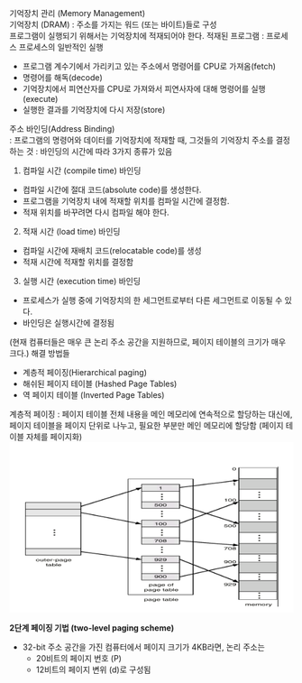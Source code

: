 기억장치 관리 (Memory Management)  
기억장치 (DRAM) : 주소를 가지는 워드 (또는 바이트)들로 구성  
프로그램이 실행되기 위해서는 기억장치에 적재되어야 한다.
적재된 프로그램 : 프로세스
프로세스의 일반적인 실행   
- 프로그램 계수기에서 가리키고 있는 주소에서 명령어를 CPU로 가져옴(fetch)  
- 명령어를 해독(decode)
- 기억장치에서 피연산자를 CPU로 가져와서 피연사자에 대해 명령어를 실행(execute)
- 실행한 결과를 기억장치에 다시 저장(store)

주소 바인딩(Address Binding)  
: 프로그램의 명령어와 데이터를 기억장치에 적재할 때, 그것들의 기억장치 주소를 결정하는 것
: 바인딩의 시간에 따라 3가지 종류가 있음
1. 컴파일 시간 (compile time) 바인딩
- 컴파일 시간에 절대 코드(absolute code)를 생성한다.
- 프로그램을 기억장치 내에 적재할 위치를 컴파일 시간에 결정함.
- 적재 위치를 바꾸려면 다시 컴파일 해야 한다.

2. 적재 시간 (load time) 바인딩
- 컴파일 시간에 재배치 코드(relocatable code)를 생성
- 적재 시간에 적재할 위치를 결정함

3. 실행 시간 (execution time) 바인딩
- 프로세스가 실행 중에 기억장치의 한 세그먼트로부터 다른 세그먼트로 이동될 수 있다.
- 바인딩은 실행시간에 결정됨

(현재 컴퓨터들은 매우 큰 논리 주소 공간을 지원하므로, 페이지 테이블의 크기가 매우 크다.)
 해결 방법들
 - 계층적 페이징(Hierarchical paging)
 - 해쉬된 페이지 테이블 (Hashed Page Tables)
 - 역 페이지 테이블 (Inverted Page Tables)

 계층적 페이징
 : 페이지 테이블 전체 내용을 메인 메모리에 연속적으로 할당하는 대신에, 페이지 테이블을 페이지 단위로 나누고, 필요한 부분만 메인 메모리에 할당함 (페이지 테이블 자체를 페이지화)  
 <img src = "../image/계층적 페이징.png">
   
**2단계 페이징 기법 (two-level paging scheme)** 
 
- 32-bit 주소 공간을 가진 컴퓨터에서 페이지 크기가 4KB라면, 논리 주소는 
    - 20비트의 페이지 번호 (P)
    - 12비트의 페이지 변위 (d)로 구성됨 